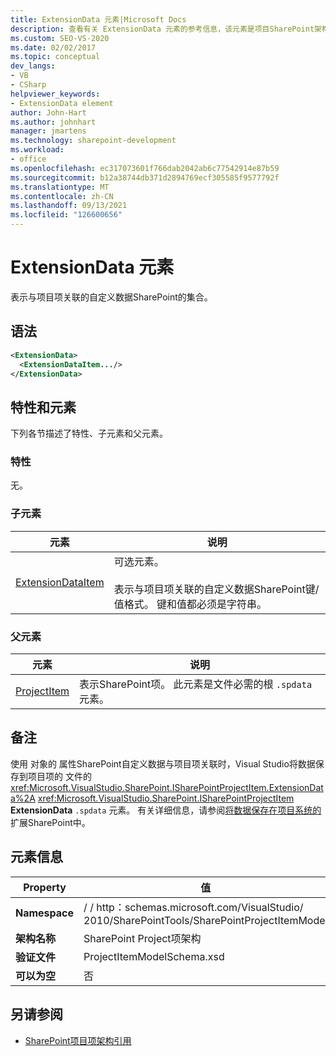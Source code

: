 ```yaml
---
title: ExtensionData 元素|Microsoft Docs
description: 查看有关 ExtensionData 元素的参考信息，该元素是项目SharePoint架构中的元素。
ms.custom: SEO-VS-2020
ms.date: 02/02/2017
ms.topic: conceptual
dev_langs:
- VB
- CSharp
helpviewer_keywords:
- ExtensionData element
author: John-Hart
ms.author: johnhart
manager: jmartens
ms.technology: sharepoint-development
ms.workload:
- office
ms.openlocfilehash: ec317073601f766dab2042ab6c77542914e87b59
ms.sourcegitcommit: b12a38744db371d2894769ecf305585f9577792f
ms.translationtype: MT
ms.contentlocale: zh-CN
ms.lasthandoff: 09/13/2021
ms.locfileid: "126600656"
---
```

# <a name="extensiondata-element"></a>ExtensionData 元素
  表示与项目项关联的自定义数据SharePoint的集合。

## <a name="syntax"></a>语法

```xml
<ExtensionData>
  <ExtensionDataItem.../>
</ExtensionData>
```

## <a name="attributes-and-elements"></a>特性和元素
 下列各节描述了特性、子元素和父元素。

### <a name="attributes"></a>特性
 无。

### <a name="child-elements"></a>子元素

|元素|说明|
|-------------|-----------------|
|[ExtensionDataItem](../sharepoint/extensiondataitem-element.md)|可选元素。<br /><br /> 表示与项目项关联的自定义数据SharePoint键/值格式。 键和值都必须是字符串。|

### <a name="parent-elements"></a>父元素

|元素|说明|
|-------------|-----------------|
|[ProjectItem](../sharepoint/projectitem-element.md)|表示SharePoint项。 此元素是文件必需的根 `.spdata` 元素。|

## <a name="remarks"></a>备注
 使用 对象的 属性SharePoint自定义数据与项目项关联时，Visual Studio将数据保存到项目项的 文件的 <xref:Microsoft.VisualStudio.SharePoint.ISharePointProjectItem.ExtensionData%2A> <xref:Microsoft.VisualStudio.SharePoint.ISharePointProjectItem> **ExtensionData** `.spdata` 元素。 有关详细信息，请参阅[将数据保存在项目系统的](../sharepoint/saving-data-in-extensions-of-the-sharepoint-project-system.md)扩展SharePoint中。

## <a name="element-information"></a>元素信息

|Property|值|
|-|-|
|**Namespace**|\/ \/ http：schemas.microsoft.com/VisualStudio/<br>2010/SharePointTools/SharePointProjectItemModel|
|**架构名称**|SharePoint Project项架构|
|**验证文件**|ProjectItemModelSchema.xsd|
|**可以为空**|否|

## <a name="see-also"></a>另请参阅
- [SharePoint项目项架构引用](../sharepoint/sharepoint-project-item-schema-reference.md)

